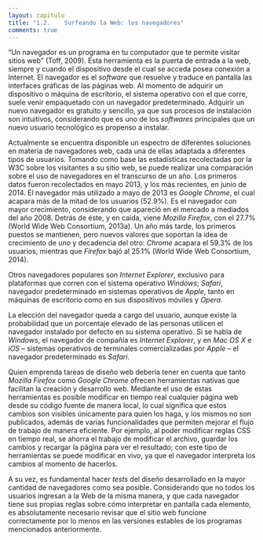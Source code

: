 ```yaml
---
layout: capitulo
title: "1.2.	Surfeando la Web: los navegadores"
comments: true
---
```


“Un navegador es un programa en tu computador que te permite visitar sitios web” (Toff, 2009). Esta herramienta es la puerta de entrada a la web, siempre y cuando el dispositivo desde el cual se acceda posea conexión a Internet. El navegador es el _software_ que resuelve y traduce en pantalla las interfaces gráficas de las páginas web. Al momento de adquirir un dispositivo o máquina de escritorio, el sistema operativo con el que corre, suele venir empaquetado con un navegador predeterminado. Adquirir un nuevo navegador es gratuito y sencillo, ya que sus procesos de instalación son intuitivos, considerando que es uno de los _softwares_ principales que un nuevo usuario tecnológico es propenso a instalar.

Actualmente se encuentra disponible un espectro de diferentes soluciones en materia de navegadores web, cada una de ellas adaptada a diferentes tipos de usuarios. Tomando como base las estadísticas recolectadas por la W3C sobre los visitantes a su sitio web, se puede realizar una comparación sobre el uso de navegadores en el transcurso de un año. Los primeros datos fueron recolectados en mayo 2013, y los más recientes, en junio de 2014. El navegador más utilizado a mayo de 2013 es _Google Chrome_, el cual acapara más de la mitad de los usuarios (52.9%). Es el navegador con mayor crecimiento, considerando que apareció en el mercado a mediados del año 2008. Detrás de éste, y en caída, viene _Mozilla Firefox_, con el 27.7% (World Wide Web Consortium, 2013a). Un año más tarde, los primeros puestos se mantienen, pero nuevos valores que soportan la idea de crecimiento de uno y decadencia del otro: _Chrome_ acapara el 59.3% de los usuarios, mientras que _Firefox_ bajó al 25.1% (World Wide Web Consortium, 2014).

Otros navegadores populares son _Internet Explorer_, exclusivo para plataformas que corren con el sistema operativo _Windows_; _Safari_, navegador predeterminado en sistemas operativos de _Apple_, tanto en máquinas de escritorio como en sus dispositivos móviles y _Opera_.

La elección del navegador queda a cargo del usuario, aunque existe la probabilidad que un porcentaje elevado de las personas utilicen el navegador instalado por defecto en su sistema operativo. Si se habla de _Windows_, el navegador de compañía es _Internet Explorer_, y en _Mac OS X_ e _iOS_ – sistemas operativos de terminales comercializadas por _Apple_ – el navegador predeterminado es _Safari_.

Quien emprenda tareas de diseño web debería tener en cuenta que tanto _Mozilla Firefox_ como _Google Chrome_ ofrecen herramientas nativas que facilitan la creación y desarrollo web. Mediante el uso de estas herramientas es posible modificar en tiempo real cualquier página web desde su código fuente de manera local, lo cual significa que estos cambios son visibles únicamente para quien los haga, y los mismos no son publicados, además de varias funcionalidades que permiten mejorar el flujo de trabajo de manera eficiente. Por ejemplo, al poder modificar reglas CSS en tiempo real, se ahorra el trabajo de modificar el archivo, guardar los cambios y recargar la página para ver el resultado; con este tipo de herramientas se puede modificar en vivo, ya que el navegador interpreta los cambios al momento de hacerlos.

A su vez, es fundamental hacer _tests_ del diseño desarrollado en la mayor cantidad de navegadores como sea posible. Considerando que no todos los usuarios ingresan a la Web de la misma manera, y que cada navegador tiene sus propias reglas sobre cómo interpretar en pantalla cada elemento, es absolutamente necesario revisar que el sitio web funcione correctamente por lo menos en las versiones estables de los programas mencionados anteriormente.
